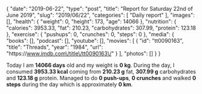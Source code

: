 {
    "date": "2019-06-22",
    "type": "post",
    "title": "Report for Saturday 22nd of June 2019",
    "slug": "2019\/06\/22",
    "categories": [
        "Daily report"
    ],
    "images": [],
    "health": {
        "weight": 0,
        "height": 173,
        "age": 14066
    },
    "nutrition": {
        "calories": 3953.33,
        "fat": 210.23,
        "carbohydrates": 307.99,
        "protein": 123.18
    },
    "exercise": {
        "pushups": 0,
        "crunches": 0,
        "steps": 0
    },
    "media": {
        "books": [],
        "podcast": [],
        "youtube": [],
        "movies": [
            {
                "id": "tt0090163",
                "title": "Threads",
                "year": "1984",
                "url": "https:\/\/www.imdb.com\/title\/tt0090163\/"
            }
        ],
        "photos": []
    }
}

Today I am <strong>14066 days</strong> old and my weight is <strong>0 kg</strong>. During the day, I consumed <strong>3953.33 kcal</strong> coming from <strong>210.23 g</strong> fat, <strong>307.99 g</strong> carbohydrates and <strong>123.18 g</strong> protein. Managed to do <strong>0 push-ups</strong>, <strong>0 crunches</strong> and walked <strong>0 steps</strong> during the day which is approximately <strong>0 km</strong>.